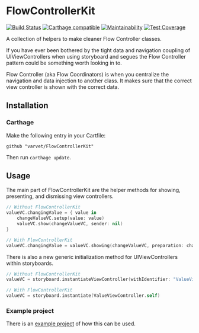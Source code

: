# FlowControllerKit

[![Build Status](https://travis-ci.org/varvet/FlowControllerKit.svg?branch=master)](https://travis-ci.org/varvet/FlowControllerKit)
[![Carthage compatible](https://img.shields.io/badge/Carthage-compatible-4BC51D.svg?style=flat)](https://github.com/Carthage/Carthage)
[![Maintainability](https://api.codeclimate.com/v1/badges/13aa1c41bd9bd6399fe5/maintainability)](https://codeclimate.com/github/varvet/FlowControllerKit/maintainability)
[![Test Coverage](https://api.codeclimate.com/v1/badges/13aa1c41bd9bd6399fe5/test_coverage)](https://codeclimate.com/github/varvet/FlowControllerKit/test_coverage)

A collection of helpers to make cleaner Flow Controller classes.

If you have ever been bothered by the tight data and navigation coupling of UIViewControllers when using storyboard and segues the Flow Controller pattern could be something worth looking in to.

Flow Controller (aka Flow Coordinators) is when you centralize the navigation and data injection to another class. It makes sure that the correct view controller is shown with the correct data.

## Installation

### Carthage

Make the following entry in your Cartfile:

```
github "varvet/FlowControllerKit"
```

Then run `carthage update`.

## Usage

The main part of FlowControllerKit are the helper methods for showing, presenting, and dismissing view controllers.

```swift
// Without FlowControllerKit
valueVC.changingValue = { value in
    changeValueVC.setup(value: value)
    valueVC.show(changeValueVC, sender: nil)
}

// With FlowControllerKit
valueVC.changingValue = valueVC.showing(changeValueVC, preparation: changeValueVC.setup(value:))
```

There is also a new generic initialization method for UIViewControllers within storyboards.

```swift
// Without FlowControllerKit
valueVC = storyboard.instantiateViewController(withIdentifier: "ValueViewController") as! ValueViewController

// With FlowControllerKit
valueVC = storyboard.instantiate(ValueViewController.self)
```

### Example project

There is an [example project][example] of how this can be used.

[example]: https://github.com/varvet/FlowControllerKit/tree/feature/travis-ci/Example
